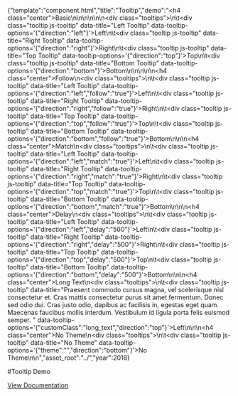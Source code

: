 {"template":"component.html","title":"Tooltip","demo":"<h4 class=\"center\">Basic</h4>\n\n<!-- START: FIRST DEMO -->\n\n<style>\n\t.center { text-align: center; }\n\n\t.tooltips { margin: 20px 0; overflow: hidden; }\n\n\t.tooltip { background: #00bcd4; border-radius: 3px; color: #fff; clear: both; display: block; height: 50px; line-height: 50px; margin: 0 auto 10px; text-align: center; width: 50%; }\n\t.long_text .fs-tooltip-content { width: 250px; white-space: normal; }\n</style>\n\n<div class=\"tooltips\">\n\t<div class=\"tooltip js-tooltip\" data-title=\"Left Tooltip\"   data-tooltip-options='{\"direction\":\"left\"}'>Left</div>\n\t<div class=\"tooltip js-tooltip\" data-title=\"Right Tooltip\"  data-tooltip-options='{\"direction\":\"right\"}'>Right</div>\n\t<div class=\"tooltip js-tooltip\" data-title=\"Top Tooltip\"    data-tooltip-options='{\"direction\":\"top\"}'>Top</div>\n\t<div class=\"tooltip js-tooltip\" data-title=\"Bottom Tooltip\" data-tooltip-options='{\"direction\":\"bottom\"}'>Bottom</div>\n</div>\n\n<!-- END: FIRST DEMO -->\n\n<h4 class=\"center\">Follow</h4>\n<div class=\"tooltips\">\n\t<div class=\"tooltip js-tooltip\" data-title=\"Left Tooltip\"    data-tooltip-options='{\"direction\":\"left\",\"follow\":\"true\"}'>Left</div>\n\t<div class=\"tooltip js-tooltip\" data-title=\"Right Tooltip\"   data-tooltip-options='{\"direction\":\"right\",\"follow\":\"true\"}'>Right</div>\n\t<div class=\"tooltip js-tooltip\" data-title=\"Top Tooltip\"     data-tooltip-options='{\"direction\":\"top\",\"follow\":\"true\"}'>Top</div>\n\t<div class=\"tooltip js-tooltip\" data-title=\"Bottom Tooltip\"  data-tooltip-options='{\"direction\":\"bottom\",\"follow\":\"true\"}'>Bottom</div>\n</div>\n\n<h4 class=\"center\">Match</h4>\n<div class=\"tooltips\">\n\t<div class=\"tooltip js-tooltip\" data-title=\"Left Tooltip\"    data-tooltip-options='{\"direction\":\"left\",\"match\":\"true\"}'>Left</div>\n\t<div class=\"tooltip js-tooltip\" data-title=\"Right Tooltip\"   data-tooltip-options='{\"direction\":\"right\",\"match\":\"true\"}'>Right</div>\n\t<div class=\"tooltip js-tooltip\" data-title=\"Top Tooltip\"     data-tooltip-options='{\"direction\":\"top\",\"match\":\"true\"}'>Top</div>\n\t<div class=\"tooltip js-tooltip\" data-title=\"Bottom Tooltip\"  data-tooltip-options='{\"direction\":\"bottom\",\"match\":\"true\"}'>Bottom</div>\n</div>\n\n<h4 class=\"center\">Delay</h4>\n<div class=\"tooltips\">\n\t<div class=\"tooltip js-tooltip\" data-title=\"Left Tooltip\"    data-tooltip-options='{\"direction\":\"left\",\"delay\":\"500\"}'>Left</div>\n\t<div class=\"tooltip js-tooltip\" data-title=\"Right Tooltip\"   data-tooltip-options='{\"direction\":\"right\",\"delay\":\"500\"}'>Right</div>\n\t<div class=\"tooltip js-tooltip\" data-title=\"Top Tooltip\"     data-tooltip-options='{\"direction\":\"top\",\"delay\":\"500\"}'>Top</div>\n\t<div class=\"tooltip js-tooltip\" data-title=\"Bottom Tooltip\"  data-tooltip-options='{\"direction\":\"bottom\",\"delay\":\"500\"}'>Bottom</div>\n</div>\n\n<h4 class=\"center\">Long Text</h4>\n<div class=\"tooltips\">\n\t<div class=\"tooltip js-tooltip\" data-title=\"Praesent commodo cursus magna, vel scelerisque nisl consectetur et. Cras mattis consectetur purus sit amet fermentum. Donec sed odio dui. Cras justo odio, dapibus ac facilisis in, egestas eget quam. Maecenas faucibus mollis interdum. Vestibulum id ligula porta felis euismod semper. \" data-tooltip-options='{\"customClass\":\"long_text\",\"direction\":\"top\"}'>Left</div>\n</div>\n\n<h4 class=\"center\">No Theme</h4>\n<div class=\"tooltips\">\n\t<div class=\"tooltip js-tooltip\" data-title=\"No Theme\" data-tooltip-options='{\"theme\":\"\",\"direction\":\"bottom\"}'>No Theme</div>\n</div>\n","asset_root":"../","year":2016}

 #Tooltip Demo
<p class="back_link"><a href="https://formstone.it/components/tooltip">View Documentation</a></p>